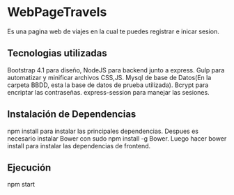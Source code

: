 # WebPageTravels
 
Es una pagina web de viajes en la cual te puedes registrar e inicar sesion.

## Tecnologias utilizadas

Bootstrap 4.1 para diseño, NodeJS para backend junto a express. Gulp para automatizar y minificar archivos CSS,JS. Mysql de base de Datos(En la carpeta BBDD, esta la base de datos de prueba utilizada). Bcrypt para encriptar las contraseñas.
express-session para manejar las sesiones.

## Instalación de Dependencias

npm install para instalar las principales dependencias. Despues es necesario instalar Bower con sudo npm install -g Bower. Luego hacer bower install para instalar las dependencias de frontend.

## Ejecución

npm start
